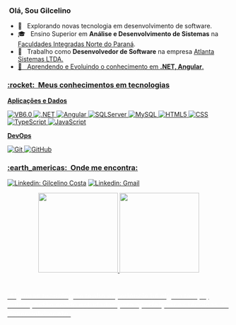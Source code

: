 <h3> &nbsp;Olá, Sou Gilcelino  </h3>

- 🤔 &nbsp; Explorando novas tecnologia em desenvolvimento de software.
- 🎓 &nbsp; Ensino Superior em **Análise e Desenvolvimento de Sistemas** na <a href="https://www.unopar.com.br/institucional/nossa-historia/">Faculdades Integradas Norte do Paraná</a>.
- 💼 &nbsp; Trabalho como **Desenvolvedor de Software** na empresa <a href="https://atlantasistemas.com.br">Atlanta Sistemas LTDA.
- 🌱 &nbsp; Aprendendo e Evoluindo o conhecimento em **.NET, Angular**.

<h3> :rocket: &nbsp;Meus conhecimentos em tecnologias </h3>

**Aplicações e Dados**

  ![VB6.0](https://img.shields.io/badge/-VB.6.0-333333?syle=flat&logo=visual-basic&logoColor=68217A)
  ![.NET](https://img.shields.io/badge/-.NET-333333?syle=flat&logo=VisualStudio&logoColor=68217A)
  ![Angular](https://img.shields.io/badge/-Angular-333333?syle=flat&logo=Angular&logoColor=D62F34)
  ![SQLServer](https://img.shields.io/badge/-SQLServer-333333?style=flat&logo=SQLServer)
  ![MySQL](https://img.shields.io/badge/-MySQL-333333?style=flat&logo=mysql)
  ![HTML5](https://img.shields.io/badge/-HTML5-333333?style=flat&logo=HTML5)
  ![CSS](https://img.shields.io/badge/-CSS-333333?style=flat&logo=CSS3&logoColor=1572B6)
  ![TypeScript](https://img.shields.io/badge/-TypeScript-333333?style=flat&logo=TypeScript&logoColor=1572B6)
  ![JavaScript](https://img.shields.io/badge/-JavaScript-333333?style=flat&logo=JavaScript&logoColor=EECB01)

**DevOps**

  ![Git](https://img.shields.io/badge/-Git-333333?style=flat&logo=git)
  ![GitHub](https://camo.githubusercontent.com/544426317a6c6226b7f6b3367232378ea367aa5001a41da4f302a77f9959909f/68747470733a2f2f696d672e736869656c64732e696f2f62616467652f2d4769744875622d3333333333333f7374796c653d666c6174266c6f676f3d676974687562)
  	
<h3> :earth_americas: &nbsp;Onde me encontra: </h3> 

[![Linkedin: Gilcelino Costa](https://img.shields.io/badge/-Gilcelino_Costa-blue?style=flat-square&logo=Linkedin&logoColor=white&link=https://www.linkedin.com/in/gilcelino-costa-492643202/)](https://www.linkedin.com/in/gilcelino-c%C3%A9sar-da-costa-492643202/)
[![Linkedin: Gmail](https://img.shields.io/badge/-Email-E53930?style=flat-square&logo=GMAIL&logoColor=white&link=mailto:gilcelino@gmail.com)](mailto:gilcelino@gmail.com)
<div align="center">
  <a href="https://github.com/gilcelino">
  <img height="180em" src="https://github-readme-stats.vercel.app/api?username=gilcelino&show_icons=true&theme=dark&include_all_commits=true&count_private=true"/>
  <img height="180em" src="https://github-readme-stats.vercel.app/api/top-langs/?username=gilcelino&layout=compact&langs_count=7&theme=dark"/>
</div>
  
 <div style="display: inline_block"><br>
     <h3 style="color:#FFFFFF"> &nbsp;Algumas tecnologias tenho experiência há algum tempo, outras, estão sendo estudadas para aperfeiçoar as técnicas de desenvolvimento.</h3>
</div>
